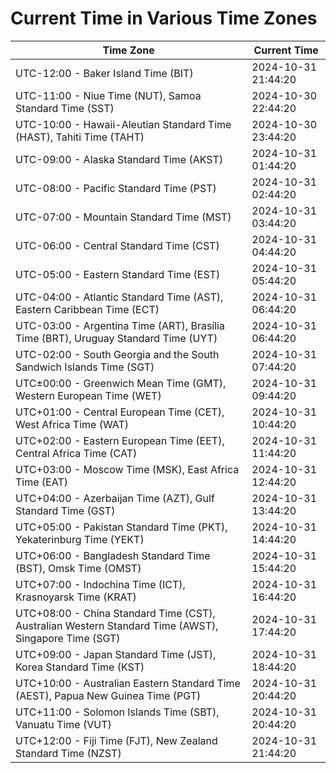 # Current Time in Various Time Zones

| Time Zone | Current Time |
|-----------|--------------|
| UTC-12:00 - Baker Island Time (BIT) | 2024-10-31 21:44:20 |
| UTC-11:00 - Niue Time (NUT), Samoa Standard Time (SST) | 2024-10-30 22:44:20 |
| UTC-10:00 - Hawaii-Aleutian Standard Time (HAST), Tahiti Time (TAHT) | 2024-10-30 23:44:20 |
| UTC-09:00 - Alaska Standard Time (AKST) | 2024-10-31 01:44:20 |
| UTC-08:00 - Pacific Standard Time (PST) | 2024-10-31 02:44:20 |
| UTC-07:00 - Mountain Standard Time (MST) | 2024-10-31 03:44:20 |
| UTC-06:00 - Central Standard Time (CST) | 2024-10-31 04:44:20 |
| UTC-05:00 - Eastern Standard Time (EST) | 2024-10-31 05:44:20 |
| UTC-04:00 - Atlantic Standard Time (AST), Eastern Caribbean Time (ECT) | 2024-10-31 06:44:20 |
| UTC-03:00 - Argentina Time (ART), Brasília Time (BRT), Uruguay Standard Time (UYT) | 2024-10-31 06:44:20 |
| UTC-02:00 - South Georgia and the South Sandwich Islands Time (SGT) | 2024-10-31 07:44:20 |
| UTC±00:00 - Greenwich Mean Time (GMT), Western European Time (WET) | 2024-10-31 09:44:20 |
| UTC+01:00 - Central European Time (CET), West Africa Time (WAT) | 2024-10-31 10:44:20 |
| UTC+02:00 - Eastern European Time (EET), Central Africa Time (CAT) | 2024-10-31 11:44:20 |
| UTC+03:00 - Moscow Time (MSK), East Africa Time (EAT) | 2024-10-31 12:44:20 |
| UTC+04:00 - Azerbaijan Time (AZT), Gulf Standard Time (GST) | 2024-10-31 13:44:20 |
| UTC+05:00 - Pakistan Standard Time (PKT), Yekaterinburg Time (YEKT) | 2024-10-31 14:44:20 |
| UTC+06:00 - Bangladesh Standard Time (BST), Omsk Time (OMST) | 2024-10-31 15:44:20 |
| UTC+07:00 - Indochina Time (ICT), Krasnoyarsk Time (KRAT) | 2024-10-31 16:44:20 |
| UTC+08:00 - China Standard Time (CST), Australian Western Standard Time (AWST), Singapore Time (SGT) | 2024-10-31 17:44:20 |
| UTC+09:00 - Japan Standard Time (JST), Korea Standard Time (KST) | 2024-10-31 18:44:20 |
| UTC+10:00 - Australian Eastern Standard Time (AEST), Papua New Guinea Time (PGT) | 2024-10-31 20:44:20 |
| UTC+11:00 - Solomon Islands Time (SBT), Vanuatu Time (VUT) | 2024-10-31 20:44:20 |
| UTC+12:00 - Fiji Time (FJT), New Zealand Standard Time (NZST) | 2024-10-31 21:44:20 |
